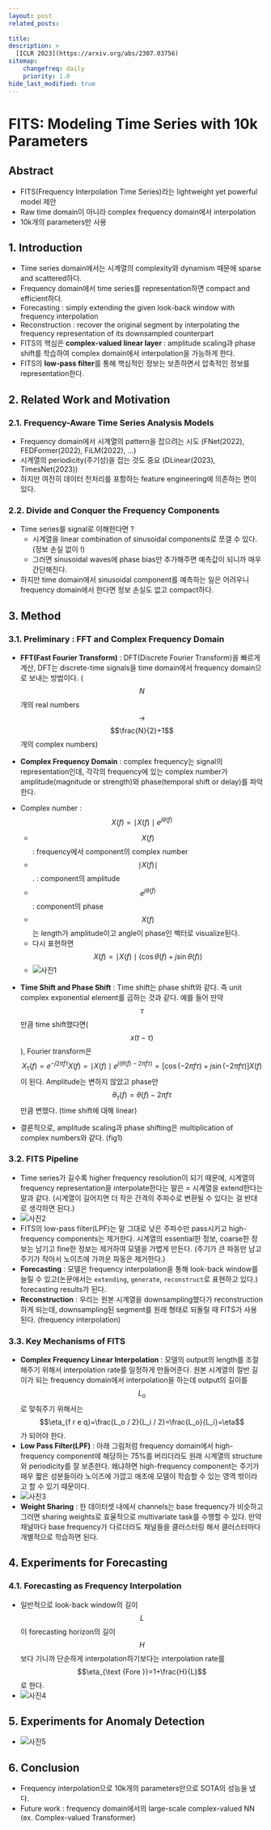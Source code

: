 ```yaml
---
layout: post
related_posts:
  _
title: 
description: >
  [ICLR 2023](https://arxiv.org/abs/2307.03756)
sitemap:
    changefreq: daily
    priority: 1.0
hide_last_modified: true
---
```


# FITS: Modeling Time Series with 10k Parameters

## Abstract

- FITS(Frequency Interpolation Time Series)라는 lightweight yet powerful model 제안
- Raw time domain이 아니라 complex frequency domain에서 interpolation
- 10k개의 parameters만 사용

## 1. Introduction

- Time series domain에서는 시계열의 complexity와 dynamism 때문에 sparse and scattered하다.
- Frequency domain에서 time series를 representation하면 compact and efficient하다.
- Forecasting : simply extending the given look-back window with frequency interpolation
- Reconstruction : recover the original segment by interpolating the frequency representation of its downsampled counterpart
- FITS의 핵심은 **complex-valued linear layer** : amplitude scaling과 phase shift를 학습하여 complex domain에서 interpolation을 가능하게 한다.
- FITS의 **low-pass filter**를 통해 핵심적인 정보는 보존하면서 압축적인 정보를 representation한다.

## 2. Related Work and Motivation

### 2.1. Frequency-Aware Time Series Analysis Models

- Frequency domain에서 시계열의 pattern을 잡으려는 시도 (FNet(2022), FEDFormer(2022), FiLM(2022), ...)
- 시계열의 periodicity(주기성)을 잡는 것도 중요 (DLinear(2023), TimesNet(2023))
- 하지만 여전히 데이터 전처리를 포함하는 feature engineering에 의존하는 면이 있다.

### 2.2. Divide and Conquer the Frequency Components

- Time series를 signal로 이해한다면 ?
  - 시계열을 linear combination of sinusoidal components로 쪼갤 수 있다. (정보 손실 없이 !)
  - 그러면 sinusoidal waves에 phase bias만 추가해주면 예측값이 되니까 매우 간단해진다.
- 하지만 time domain에서 sinusoidal component를 예측하는 일은 어려우니 frequency domain에서 한다면 정보 손실도 없고 compact하다.

## 3. Method

### 3.1. Preliminary : FFT and Complex Frequency Domain

- **FFT(Fast Fourier Transform)** : DFT(Discrete Fourier Transform)을 빠르게 계산, DFT는 discrete-time signals을 time domain에서 frequency domain으로 보내는 방법이다. ($$N$$개의 real numbers $$\to$$ $$\frac{N}{2}+1$$개의 complex numbers)
- **Complex Frequency Domain** : complex frequency는 signal의 representation인데, 각각의 frequency에 있는 complex number가 amplitude(magnitude or strength)와 phase(temporal shift or delay)를 파악한다.
- Complex number : $$ X(f) = \mid X(f)\mid e^{j \theta (f)}$$
  - $$X(f)$$ : frequency에서 component의 complex number
  - $$\mid X(f)\mid$$. : component의 amplitude
  - $$e^{j \theta(f)}$$ : component의 phase
  - $$X(f)$$는 length가 amplitude이고 angle이 phase인 벡터로 visualize된다.
  - 다시 표현하면 $$X(f)=\mid X(f)\mid (\cos \theta(f)+j \sin \theta(f))$$
  - ![사진1](/assets/img/timeseries/FITS/fig1.png)

- **Time Shift and Phase Shift** : Time shift는 phase shift와 같다. 즉 unit complex exponential element를 곱하는 것과 같다. 예를 들어 만약 $$\tau$$만큼 time shift했다면($$ x(t-\tau)$$), Fourier transform은 $$X_\tau (f)=e^{-j 2 \pi f \tau } X(f)=\mid X(f)\mid e^{j(\theta(f)-2 \pi f \tau)}=[\cos (-2 \pi f \tau)+j \sin (-2 \pi f \tau)] X(f)$$이 된다. Amplitude는 변하지 않았고 phase만 $$\theta_\tau(f)=\theta(f)-2 \pi f \tau$$만큼 변했다. (time shift에 대해 linear)
- 결론적으로, amplitude scaling과 phase shifting은 multiplication of complex numbers와 같다. (fig1)

### 3.2. FITS Pipeline

- Time series가 길수록 higher frequency resolution이 되기 때문에, 시계열의 frequency representation을 interpolate한다는 말은 = 시계열을 extend한다는 말과 같다. (시계열이 길어지면 더 작은 간격의 주파수로 변환될 수 있다는 걸 반대로 생각하면 된다.)
- ![사진2](/assets/img/timeseries/FITS/fig2.png)
- FITS의 low-pass filter(LPF)는 말 그대로 낮은 주파수만 pass시키고 high-frequency components는 제거한다. 시계열의 essential한 정보, coarse한 정보는 남기고 fine한 정보는 제거하여 모델을 가볍게 만든다. (주기가 큰 파동만 남고 주기가 작아서 노이즈에 가까운 파동은 제거한다.)
- **Forecasting** : 모델은 frequency interpolation을 통해 look-back window를 늘릴 수 있고(논문에서는 `extending`, `generate`, `reconstruct`로 표현하고 있다.) forecasting results가 된다.
- **Reconstruction** : 우리는 원본 시계열을 downsampling했다가 reconstruction하게 되는데, downsampling된 segment를 원래 형태로 되돌릴 때 FITS가 사용된다. (frequency interpolation)

### 3.3. Key Mechanisms of FITS

- **Complex Frequency Linear Interpolation** : 모델의 output의 length를 조절해주기 위해서 interpolation rate를 일정하게 만들어준다. 원본 시계열의 절반 길이가 되는 frequency domain에서 interpolation을 하는데 output의 길이를 $$L_o$$로 맞춰주기 위해서는 $$\eta_{f r e q}=\frac{L_o / 2}{L_i / 2}=\frac{L_o}{L_i}=\eta$$가 되어야 한다.
- **Low Pass Filter(LPF)** : 아래 그림처럼 frequency domain에서 high-frequency component에 해당하는 75%를 버리더라도 원래 시계열의 structure와 periodicity를 잘 보존한다. 왜냐하면 high-frequency component는 주기가 매우 짧은 성분들이라 노이즈에 가깝고 애초에 모델이 학습할 수 있는 영역 밖이라고 할 수 있기 때문이다.
- ![사진3](/assets/img/timeseries/FITS/fig3.png)
- **Weight Sharing** : 한 데이터셋 내에서 channels는 base frequency가 비슷하고 그러면 sharing weights로 효율적으로 multivariate task를 수행할 수 있다. 만약 채널마다 base frequency가 다르더라도 채널들을 클러스터링 해서 클러스터마다 개별적으로 학습하면 된다.

## 4. Experiments for Forecasting

### 4.1. Forecasting as Frequency Interpolation

- 일반적으로 look-back window의 길이 $$L$$이 forecasting horizon의 길이 $$H$$보다 기니까 단순하게 interpolation하기보다는 interpolation rate를 $$\eta_{\text {Fore }}=1+\frac{H}{L}$$로 한다.
- ![사진4](/assets/img/timeseries/FITS/table12.png)

## 5. Experiments for Anomaly Detection

- ![사진5](/assets/img/timeseries/FITS/table6.png)

## 6. Conclusion

- Frequency interpolation으로 10k개의 parameters만으로 SOTA의 성능을 냈다.
- Future work : frequency domain에서의 large-scale complex-valued NN (ex. Complex-valued Transformer)